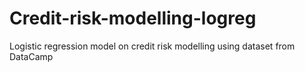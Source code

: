 # Credit-risk-modelling-logreg
Logistic regression model on credit risk modelling using dataset from DataCamp

